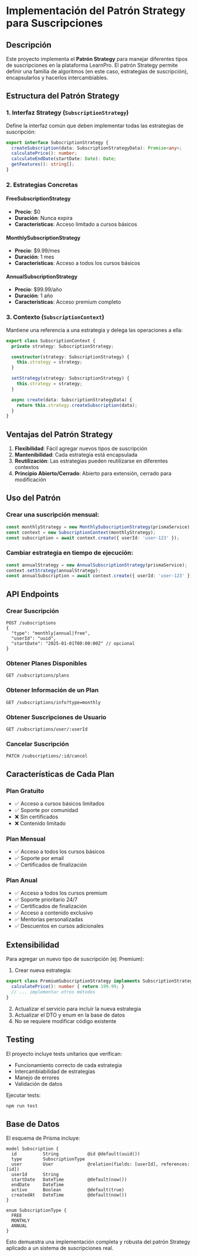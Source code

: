 # Implementación del Patrón Strategy para Suscripciones

## Descripción

Este proyecto implementa el **Patrón Strategy** para manejar diferentes tipos de suscripciones en la plataforma LearnPro. El patrón Strategy permite definir una familia de algoritmos (en este caso, estrategias de suscripción), encapsularlos y hacerlos intercambiables.

## Estructura del Patrón Strategy

### 1. Interfaz Strategy (`SubscriptionStrategy`)

Define la interfaz común que deben implementar todas las estrategias de suscripción:

```typescript
export interface SubscriptionStrategy {
  createSubscription(data: SubscriptionStrategyData): Promise<any>;
  calculatePrice(): number;
  calculateEndDate(startDate: Date): Date;
  getFeatures(): string[];
}
```

### 2. Estrategias Concretas

#### FreeSubscriptionStrategy
- **Precio**: $0
- **Duración**: Nunca expira
- **Características**: Acceso limitado a cursos básicos

#### MonthlySubscriptionStrategy
- **Precio**: $9.99/mes
- **Duración**: 1 mes
- **Características**: Acceso a todos los cursos básicos

#### AnnualSubscriptionStrategy
- **Precio**: $99.99/año
- **Duración**: 1 año
- **Características**: Acceso premium completo

### 3. Contexto (`SubscriptionContext`)

Mantiene una referencia a una estrategia y delega las operaciones a ella:

```typescript
export class SubscriptionContext {
  private strategy: SubscriptionStrategy;

  constructor(strategy: SubscriptionStrategy) {
    this.strategy = strategy;
  }

  setStrategy(strategy: SubscriptionStrategy) {
    this.strategy = strategy;
  }

  async create(data: SubscriptionStrategyData) {
    return this.strategy.createSubscription(data);
  }
}
```

## Ventajas del Patrón Strategy

1. **Flexibilidad**: Fácil agregar nuevos tipos de suscripción
2. **Mantenibilidad**: Cada estrategia está encapsulada
3. **Reutilización**: Las estrategias pueden reutilizarse en diferentes contextos
4. **Principio Abierto/Cerrado**: Abierto para extensión, cerrado para modificación

## Uso del Patrón

### Crear una suscripción mensual:
```typescript
const monthlyStrategy = new MonthlySubscriptionStrategy(prismaService);
const context = new SubscriptionContext(monthlyStrategy);
const subscription = await context.create({ userId: 'user-123' });
```

### Cambiar estrategia en tiempo de ejecución:
```typescript
const annualStrategy = new AnnualSubscriptionStrategy(prismaService);
context.setStrategy(annualStrategy);
const annualSubscription = await context.create({ userId: 'user-123' });
```

## API Endpoints

### Crear Suscripción
```
POST /subscriptions
{
  "type": "monthly|annual|free",
  "userId": "uuid",
  "startDate": "2025-01-01T00:00:00Z" // opcional
}
```

### Obtener Planes Disponibles
```
GET /subscriptions/plans
```

### Obtener Información de un Plan
```
GET /subscriptions/info?type=monthly
```

### Obtener Suscripciones de Usuario
```
GET /subscriptions/user/:userId
```

### Cancelar Suscripción
```
PATCH /subscriptions/:id/cancel
```

## Características de Cada Plan

### Plan Gratuito
- ✅ Acceso a cursos básicos limitados
- ✅ Soporte por comunidad
- ❌ Sin certificados
- ❌ Contenido limitado

### Plan Mensual
- ✅ Acceso a todos los cursos básicos
- ✅ Soporte por email
- ✅ Certificados de finalización

### Plan Anual
- ✅ Acceso a todos los cursos premium
- ✅ Soporte prioritario 24/7
- ✅ Certificados de finalización
- ✅ Acceso a contenido exclusivo
- ✅ Mentorías personalizadas
- ✅ Descuentos en cursos adicionales

## Extensibilidad

Para agregar un nuevo tipo de suscripción (ej: Premium):

1. Crear nueva estrategia:
```typescript
export class PremiumSubscriptionStrategy implements SubscriptionStrategy {
  calculatePrice(): number { return 199.99; }
  // ... implementar otros métodos
}
```

2. Actualizar el servicio para incluir la nueva estrategia
3. Actualizar el DTO y enum en la base de datos
4. No se requiere modificar código existente

## Testing

El proyecto incluye tests unitarios que verifican:
- Funcionamiento correcto de cada estrategia
- Intercambiabilidad de estrategias
- Manejo de errores
- Validación de datos

Ejecutar tests:
```bash
npm run test
```

## Base de Datos

El esquema de Prisma incluye:

```prisma
model Subscription {
  id          String           @id @default(uuid())
  type        SubscriptionType
  user        User             @relation(fields: [userId], references: [id])
  userId      String
  startDate   DateTime         @default(now())
  endDate     DateTime
  active      Boolean          @default(true)
  createdAt   DateTime         @default(now())
}

enum SubscriptionType {
  FREE
  MONTHLY
  ANNUAL
}
```

Esto demuestra una implementación completa y robusta del patrón Strategy aplicado a un sistema de suscripciones real.
